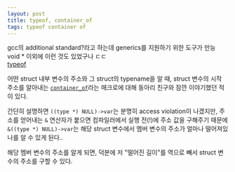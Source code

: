 ```yaml
---
layout: post
title: typeof, container_of
tags: typeof container of
---
```


gcc의 additional standard?라고 하는데 generics를 지원하기 위한 도구가 만능 void * 이외에 이런 것도 있었구나 ㄷㄷ  
[typeof](http://gcc.gnu.org/onlinedocs/gcc/Typeof.html)

어떤 struct 내부 변수의 주소와 그 struct의 typename을 알 때, struct 변수의 시작 주소를 알아내는 [`container_of`](http://forum.falinux.com/zbxe/?document_srl=531954)라는 매크로에 대해 동아리 친구와 잠깐 이야기했던 적이 있다.

간단히 설명하면 `((type *) NULL)->var`는 분명히 access violation이 나겠지만, 주소를 얻어내는 `&` 연산자가 붙으면
컴파일러에서 실행 전(!)에 주소 값을 구해주기 때문에 `&((type *) NULL)->var`는 해당 struct 변수에서 멤버 변수의 주소가 얼마나 떨어져있나를 알 수 있게 된다..

해당 멤버 변수의 주소를 알게 되면, 덕분에 저 "떨어진 길이"를 역으로 빼서 struct 변수의 주소를 구할 수 있다.
